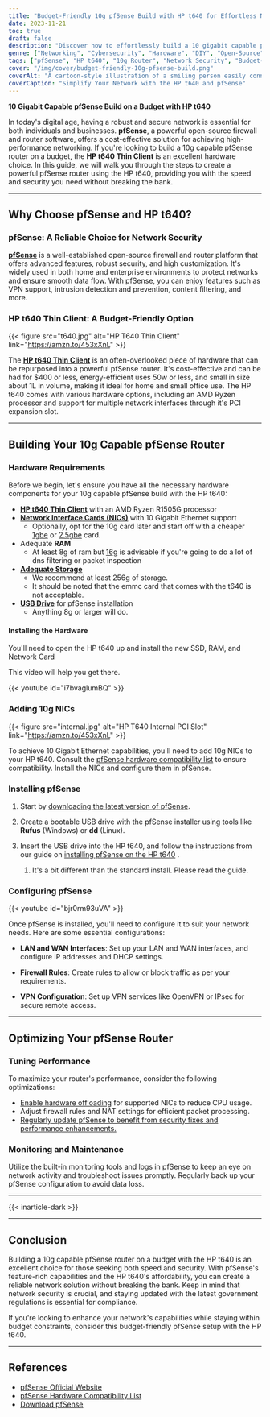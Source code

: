 ```yaml
---
title: "Budget-Friendly 10g pfSense Build with HP t640 for Effortless Networking"
date: 2023-11-21
toc: true
draft: false
description: "Discover how to effortlessly build a 10 gigabit capable pfSense router and firewall on a budget using the HP t640, ensuring high-performance networking for your needs."
genre: ["Networking", "Cybersecurity", "Hardware", "DIY", "Open-Source", "Small Business", "Home Network", "Technology", "IT Solutions", "Network Security"]
tags: ["pfSense", "HP t640", "10g Router", "Network Security", "Budget-Friendly", "DIY Networking", "Open-Source Router", "Cybersecurity", "Home Network Setup", "IT Solutions", "Small Business Networking", "Effortless Networking", "Router Configuration", "Firewall Software", "Hardware Setup", "Network Performance", "VPN Configuration", "Network Optimization", "pfSense Installation", "Network Monitoring", "Government Regulations", "High-Performance Router", "10 Gigabit Ethernet", "Network Customization", "Intrusion Detection", "Content Filtering", "Network Upgrades", "Secure Remote Access", "Network Maintenance", "pfSense Features"]
cover: "/img/cover/budget-friendly-10g-pfsense-build.png"
coverAlt: "A cartoon-style illustration of a smiling person easily connecting network cables to an HP t640 router"
coverCaption: "Simplify Your Network with the HP t640 and pfSense"
---
```

**10 Gigabit Capable pfSense Build on a Budget with HP t640**

In today's digital age, having a robust and secure network is essential for both individuals and businesses. **pfSense**, a powerful open-source firewall and router software, offers a cost-effective solution for achieving high-performance networking. If you're looking to build a 10g capable pfSense router on a budget, the **HP t640 Thin Client** is an excellent hardware choice. In this guide, we will walk you through the steps to create a powerful pfSense router using the HP t640, providing you with the speed and security you need without breaking the bank.

______

## Why Choose pfSense and HP t640?

### **pfSense: A Reliable Choice for Network Security**

[**pfSense**](https://www.pfsense.org/) is a well-established open-source firewall and router platform that offers advanced features, robust security, and high customization. It's widely used in both home and enterprise environments to protect networks and ensure smooth data flow. With pfSense, you can enjoy features such as VPN support, intrusion detection and prevention, content filtering, and more.

### **HP t640 Thin Client: A Budget-Friendly Option**

{{< figure src="t640.jpg" alt="HP T640 Thin Client" link="https://amzn.to/453xXnL" >}}

The [**HP t640 Thin Client**](https://support.hp.com/us-en/document/c06433828) is an often-overlooked piece of hardware that can be repurposed into a powerful pfSense router. It's cost-effective and can be had for $400 or less, energy-efficient uses 50w or less, and small in size about 1L in volume, making it ideal for home and small office use. The HP t640 comes with various hardware options, including an AMD Ryzen processor and support for multiple network interfaces through it's PCI expansion slot.

______

## Building Your 10g Capable pfSense Router

### **Hardware Requirements**

Before we begin, let's ensure you have all the necessary hardware components for your 10g capable pfSense build with the HP t640:

- [**HP t640 Thin Client**](https://amzn.to/453xXnL) with an AMD Ryzen R1505G processor
- [**Network Interface Cards (NICs)**](https://amzn.to/48tAHhi) with 10 Gigabit Ethernet support
  - Optionally, opt for the 10g card later and start off with a cheaper [1gbe](https://amzn.to/48siP6u) or [2.5gbe](https://amzn.to/46jbRPu) card.
- Adequate **RAM** 
  - At least 8g of ram but [16g](https://amzn.to/3PwZTea) is advisable if you're going to do a lot of dns filtering or packet inspection
- [**Adequate Storage**](https://amzn.to/3Px0kFk)
  - We recommend at least 256g of storage.
  - It should be noted that the emmc card that comes with the t640 is not acceptable.
- [**USB Drive**](https://amzn.to/3PwzDRe) for pfSense installation
  - Anything 8g or larger will do.

#### Installing the Hardware

You'll need to open the HP t640 up and install the new SSD, RAM, and Network Card

This video will help you get there.

{{< youtube id="i7bvaglumBQ" >}}

### **Adding 10g NICs**

{{< figure src="internal.jpg" alt="HP T640 Internal PCI Slot" link="https://amzn.to/453xXnL" >}}

To achieve 10 Gigabit Ethernet capabilities, you'll need to add 10g NICs to your HP t640. Consult the [pfSense hardware compatibility list](https://docs.netgate.com/pfsense/en/latest/hardware/index.html) to ensure compatibility. Install the NICs and configure them in pfSense.

### **Installing pfSense**

1. Start by [downloading the latest version of pfSense](https://www.pfsense.org/download/).

2. Create a bootable USB drive with the pfSense installer using tools like **Rufus** (Windows) or **dd** (Linux).

3. Insert the USB drive into the HP t640, and follow the instructions from our guide on [installing pfSense on the HP t640](https://simeononsecurity.com/guides/installing-pfsense-on-hp-t740-thin-client/) . 
   1. It's a bit different than the standard install. Please read the guide.

### **Configuring pfSense**

{{< youtube id="bjr0rm93uVA" >}}

Once pfSense is installed, you'll need to configure it to suit your network needs. Here are some essential configurations:

- **LAN and WAN Interfaces**: Set up your LAN and WAN interfaces, and configure IP addresses and DHCP settings.

- **Firewall Rules**: Create rules to allow or block traffic as per your requirements.

- **VPN Configuration**: Set up VPN services like OpenVPN or IPsec for secure remote access.

______


## Optimizing Your pfSense Router

### **Tuning Performance**

To maximize your router's performance, consider the following optimizations:

- [Enable hardware offloading](https://docs.netgate.com/pfsense/en/latest/hardware/tune.html) for supported NICs to reduce CPU usage.
- Adjust firewall rules and NAT settings for efficient packet processing.
- [Regularly update pfSense to benefit from security fixes and performance enhancements.](https://docs.netgate.com/pfsense/en/latest/install/upgrade-guide.html)

### **Monitoring and Maintenance**

Utilize the built-in monitoring tools and logs in pfSense to keep an eye on network activity and troubleshoot issues promptly. Regularly back up your pfSense configuration to avoid data loss.


______

{{< inarticle-dark >}}

______

## Conclusion

Building a 10g capable pfSense router on a budget with the HP t640 is an excellent choice for those seeking both speed and security. With pfSense's feature-rich capabilities and the HP t640's affordability, you can create a reliable network solution without breaking the bank. Keep in mind that network security is crucial, and staying updated with the latest government regulations is essential for compliance.

If you're looking to enhance your network's capabilities while staying within budget constraints, consider this budget-friendly pfSense setup with the HP t640.

______

## References

- [pfSense Official Website](https://www.pfsense.org/)
- [pfSense Hardware Compatibility List](https://docs.netgate.com/pfsense/en/latest/hardware/index.html)
- [Download pfSense](https://www.pfsense.org/download/)

